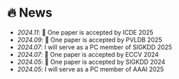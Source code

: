 # 🔥 News
- *2024.11*: 🎉 One paper is accepted by ICDE 2025
- *2024.09*: 🎉 One paper is accepted by PVLDB 2025
- *2024.07*: I will serve as a PC member of SIGKDD 2025
- *2024.07*: 🎉 One paper is accepted by ECCV 2024
- *2024.05*: 🎉 One paper is accepted by SIGKDD 2024
- *2024.05*: I will serve as a PC member of AAAI 2025
